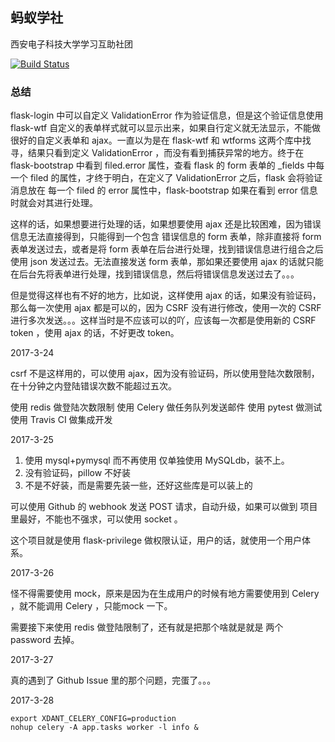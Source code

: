 ## 蚂蚁学社

西安电子科技大学学习互助社团

[![Build Status](https://travis-ci.com/windard/AntClub.svg?token=spobLW7cfpqx95SyUxyc&branch=master)](https://travis-ci.com/windard/AntClub)


### 总结

flask-login 中可以自定义 ValidationError 作为验证信息，但是这个验证信息使用 flask-wtf 自定义的表单样式就可以显示出来，如果自行定义就无法显示，不能做很好的自定义表单和 ajax。一直以为是在 flask-wtf 和 wtforms 这两个库中找寻，结果只看到定义 ValidationError ，而没有看到捕获异常的地方。终于在 flask-bootstrap 中看到 filed.error 属性，查看 flask 的 form 表单的 _fields 中每一个 filed 的属性，才终于明白，在定义了 ValidationError 之后，flask 会将验证消息放在 每一个 filed 的 error 属性中，flask-bootstrap 如果在看到 error 信息时就会对其进行处理。

这样的话，如果想要进行处理的话，如果想要使用 ajax 还是比较困难，因为错误信息无法直接得到，只能得到一个包含 错误信息的 form 表单，除非直接将 form 表单发送过去，或者是将 form 表单在后台进行处理，找到错误信息进行组合之后使用 json 发送过去。无法直接发送 form 表单，那如果还要使用 ajax 的话就只能在后台先将表单进行处理，找到错误信息，然后将错误信息发送过去了。。。

但是觉得这样也有不好的地方，比如说，这样使用 ajax 的话，如果没有验证码，那么每一次使用 ajax 都是可以的，因为 CSRF 没有进行修改，使用一次的 CSRF 进行多次发送。。。这样当时是不应该可以的吖，应该每一次都是使用新的 CSRF token ，使用 ajax 的话，不好更改 token。

2017-3-24

csrf 不是这样用的，可以使用 ajax，因为没有验证码，所以使用登陆次数限制，在十分钟之内登陆错误次数不能超过五次。

使用 redis 做登陆次数限制
使用 Celery 做任务队列发送邮件
使用 pytest 做测试
使用 Travis CI 做集成开发

2017-3-25

1. 使用 mysql+pymysql 而不再使用 仅单独使用 MySQLdb，装不上。
2. 没有验证码，pillow 不好装
3. 不是不好装，而是需要先装一些，还好这些库是可以装上的

可以使用 Github 的 webhook 发送 POST 请求，自动升级，如果可以做到 项目里最好，不能也不强求，可以使用 socket 。

这个项目就是使用 flask-privilege 做权限认证，用户的话，就使用一个用户体系。

2017-3-26

怪不得需要使用 mock，原来是因为在生成用户的时候有地方需要使用到 Celery ，就不能调用 Celery ，只能mock 一下。

需要接下来使用 redis 做登陆限制了，还有就是把那个啥就是就是 两个 password 去掉。

2017-3-27

真的遇到了 Github Issue 里的那个问题，完蛋了。。。

2017-3-28

```
export XDANT_CELERY_CONFIG=production
nohup celery -A app.tasks worker -l info &
```